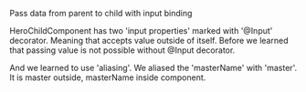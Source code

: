 Pass data from parent to child with input binding

HeroChildComponent has two 'input properties' marked with '@Input' decorator.
Meaning that accepts value outside of itself.
Before we learned that passing value is not possible without @Input decorator.

And we learned to use 'aliasing'.
We aliased the 'masterName' with 'master'.
It is master outside, masterName inside component.